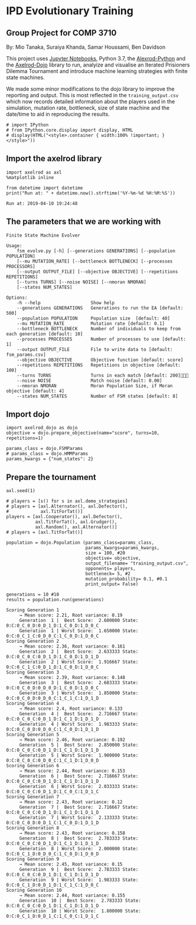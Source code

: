 
# IPD Evolutionary Training 

## Group Project for COMP 3710

By: Mio Tanaka, Suraiya Khanda, Samar Houssami, Ben Davidson

This project uses [Jupyter Notebooks](https://jupyter.org), Python 3.7, the [Alexrod-Python](https://github.com/Axelrod-Python) and the [Axelrod-Dojo](https://github.com/Axelrod-Python/axelrod-dojo) library to run, analyize and visualise an Iterated Prisioners Dilemma Tournament and introduce machine learning strategies with finite state machines. 

We made some minor modifications to the dojo library to improve the reporting and output. This is most reflected in the `training_output.csv` which now records detailed information about the players used in the simulation, mutation rate, bottleneck, size of state machine and the date/time to aid in reproducing the results. 


```
# import IPython
# from IPython.core.display import display, HTML
# display(HTML("<style>.container { width:100% !important; }</style>"))
```

## Import the axelrod library


```
import axelrod as axl
%matplotlib inline

from datetime import datetime
print("Run at: " + datetime.now().strftime('%Y-%m-%d %H:%M:%S'))
```

    Run at: 2019-04-10 19:24:48


## The parameters that we are working with

```
Finite State Machine Evolver

Usage:
    fsm_evolve.py [-h] [--generations GENERATIONS] [--population POPULATION]
    [--mu MUTATION_RATE] [--bottleneck BOTTLENECK] [--processes PROCESSORS]
    [--output OUTPUT_FILE] [--objective OBJECTIVE] [--repetitions REPETITIONS]
    [--turns TURNS] [--noise NOISE] [--nmoran NMORAN]
    [--states NUM_STATES]

Options:
    -h --help                   Show help
    --generations GENERATIONS   Generations to run the EA [default: 500]
    --population POPULATION     Population size  [default: 40]
    --mu MUTATION_RATE          Mutation rate [default: 0.1]
    --bottleneck BOTTLENECK     Number of individuals to keep from each generation [default: 10]
    --processes PROCESSES       Number of processes to use [default: 1]
    --output OUTPUT_FILE        File to write data to [default: fsm_params.csv]
    --objective OBJECTIVE       Objective function [default: score]
    --repetitions REPETITIONS   Repetitions in objective [default: 100]
    --turns TURNS               Turns in each match [default: 200]
    --noise NOISE               Match noise [default: 0.00]
    --nmoran NMORAN             Moran Population Size, if Moran objective [default: 4]
    --states NUM_STATES         Number of FSM states [default: 8]
```

## Import dojo


```
import axelrod_dojo as dojo
objective = dojo.prepare_objective(name="score", turns=10, repetitions=1)

params_class = dojo.FSMParams
# params_class = dojo.HMMParams
params_kwargs = {"num_states": 2}
```

## Prepare the tournament


```
axl.seed(1)

# players = [s() for s in axl.demo_strategies]
# players = [axl.Alternator(), axl.Defector(), 
#            axl.TitForTat()]
players = [axl.Cooperator(), axl.Defector(), 
           axl.TitForTat(), axl.Grudger(),
           axl.Random(), axl.Alternator()]
# players = [axl.TitForTat()]
```


```
population = dojo.Population (params_class=params_class,
                              params_kwargs=params_kwargs,
                              size = 100, #20
                              objective= objective,
                              output_filename= "training_output.csv",
                              opponents= players,
                              bottleneck= 5, #2
                              mutation_probability= 0.1, #0.1
                              print_output= False)
```


```
generations = 10 #10
results = population.run(generations)
```

    Scoring Generation 1
         → Mean score: 2.21, Root variance: 0.19
         Generation  1 |  Best Score:  2.600000 State: 0:C:0_C_0_D:0_D_1_D:1_C_0_D:1_D_0_C
         Generation  1 | Worst Score:  1.650000 State: 0:C:0_C_1_C:0_D_0_C:1_C_0_D:1_D_0_C
    Scoring Generation 2
         → Mean score: 2.36, Root variance: 0.161
         Generation  2 |  Best Score:  2.633333 State: 0:C:0_C_0_C:0_D_1_D:1_C_0_D:1_D_1_D
         Generation  2 | Worst Score:  1.916667 State: 0:C:0_C_1_C:0_D_1_D:1_C_0_D:1_D_0_C
    Scoring Generation 3
         → Mean score: 2.39, Root variance: 0.148
         Generation  3 |  Best Score:  2.683333 State: 0:C:0_C_0_D:0_D_0_D:1_C_0_D:1_D_0_C
         Generation  3 | Worst Score:  1.850000 State: 0:C:0_C_0_D:0_D_0_C:1_C_1_C:1_D_1_D
    Scoring Generation 4
         → Mean score: 2.4, Root variance: 0.133
         Generation  4 |  Best Score:  2.716667 State: 0:C:0_C_0_C:0_D_1_D:1_C_1_D:1_D_1_D
         Generation  4 | Worst Score:  1.983333 State: 0:C:0_C_0_D:0_D_0_C:1_C_0_D:1_D_1_D
    Scoring Generation 5
         → Mean score: 2.46, Root variance: 0.192
         Generation  5 |  Best Score:  2.850000 State: 0:C:0_C_0_C:0_D_1_D:1_C_1_D:1_D_1_D
         Generation  5 | Worst Score:  1.900000 State: 0:C:0_C_0_C:0_D_0_C:1_C_1_D:1_D_0_D
    Scoring Generation 6
         → Mean score: 2.44, Root variance: 0.153
         Generation  6 |  Best Score:  2.716667 State: 0:C:0_C_0_C:0_D_1_D:1_C_1_D:1_D_1_D
         Generation  6 | Worst Score:  2.033333 State: 0:C:0_C_0_C:0_D_1_D:1_C_0_C:1_D_1_C
    Scoring Generation 7
         → Mean score: 2.43, Root variance: 0.12
         Generation  7 |  Best Score:  2.716667 State: 0:C:0_C_0_C:0_D_1_D:1_C_1_D:1_D_1_D
         Generation  7 | Worst Score:  2.133333 State: 0:C:0_C_0_D:0_D_1_C:1_C_0_D:1_D_1_D
    Scoring Generation 8
         → Mean score: 2.43, Root variance: 0.158
         Generation  8 |  Best Score:  2.783333 State: 0:C:0_C_0_C:0_D_1_D:1_C_1_D:1_D_1_D
         Generation  8 | Worst Score:  2.000000 State: 0:C:0_C_1_D:0_D_0_C:1_C_0_D:1_D_0_D
    Scoring Generation 9
         → Mean score: 2.45, Root variance: 0.15
         Generation  9 |  Best Score:  2.783333 State: 0:C:0_C_0_C:0_D_1_D:1_C_1_D:1_D_1_D
         Generation  9 | Worst Score:  1.983333 State: 0:C:0_C_1_D:0_D_1_D:1_C_1_C:1_D_0_C
    Scoring Generation 10
         → Mean score: 2.44, Root variance: 0.155
         Generation  10 |  Best Score:  2.783333 State: 0:C:0_C_0_C:0_D_1_D:1_C_1_D:1_D_1_D
         Generation  10 | Worst Score:  1.800000 State: 0:C:0_C_1_D:0_D_1_C:1_C_0_C:1_D_1_C



```

```
